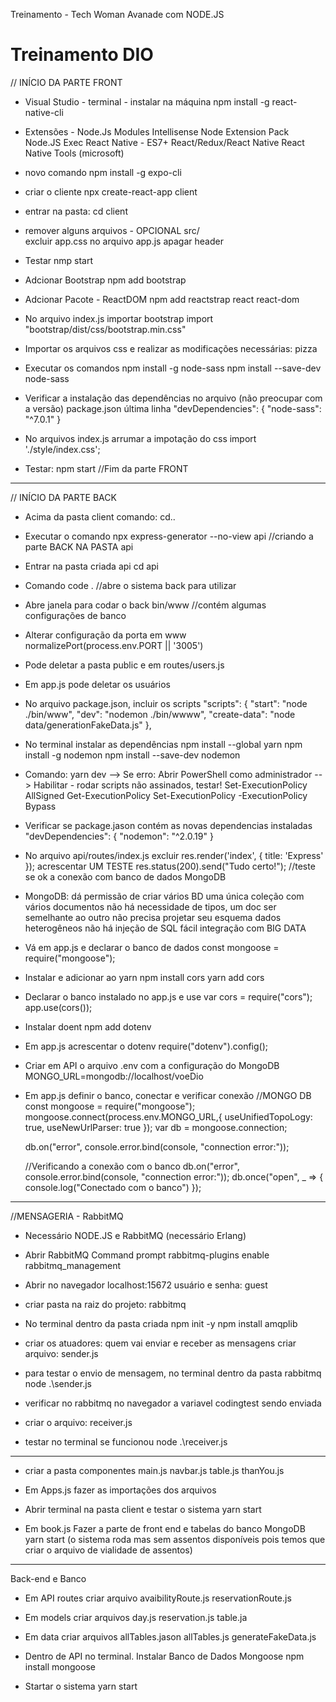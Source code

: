 Treinamento - Tech Woman Avanade com NODE.JS

# Treinamento DIO

// INÍCIO DA PARTE FRONT
- Visual Studio - terminal - instalar na máquina
npm install -g react-native-cli

- Extensões - 
  Node.Js Modules Intellisense
  Node Extension Pack
  Node.JS Exec
  React Native - ES7+ React/Redux/React Native
  React Native Tools (microsoft)

- novo comando
  npm install -g expo-cli

- criar o cliente
  npx create-react-app client

- entrar na pasta: cd client

- remover alguns arquivos - OPCIONAL 
  src/   
  excluir app.css 
  no arquivo app.js apagar header

- Testar
  nmp start

- Adcionar Bootstrap
  npm add bootstrap

- Adcionar Pacote - ReactDOM
  npm add reactstrap react react-dom  

- No arquivo index.js importar bootstrap
  import "bootstrap/dist/css/bootstrap.min.css"

- Importar os arquivos css e realizar as modificações necessárias: pizza

- Executar os comandos
  npm install -g node-sass
  npm install --save-dev node-sass

- Verificar a instalação das dependências no arquivo (não preocupar com a versão)
  package.json
    última linha 
    "devDependencies": {
        "node-sass": "^7.0.1"
    }

- No arquivos index.js arrumar a impotação do css
  import './style/index.css';

- Testar: npm start
//Fim da parte FRONT
___________________________________________________________
// INÍCIO DA PARTE BACK
- Acima da pasta client 
  comando: cd..

- Executar o comando
  npx express-generator --no-view api  //criando a parte BACK NA PASTA api 

- Entrar na pasta criada api
  cd api

- Comando
  code .  //abre o sistema back para utilizar

- Abre janela para codar o back
  bin/www //contém algumas configurações de banco

- Alterar configuração da porta em www
  normalizePort(process.env.PORT || '3005')

- Pode deletar a pasta 
    public
    e em routes/users.js

- Em app.js pode deletar os usuários

- No arquivo package.json, incluir os scripts
  "scripts": {
    "start": "node ./bin/www",
    "dev": "nodemon ./bin/wwww",
    "create-data": "node data/generationFakeData.js"
  },

- No terminal instalar as dependências
  npm install --global yarn
  npm install -g nodemon 
  npm install --save-dev nodemon

- Comando: yarn dev
--> Se erro: Abrir PowerShell como administrador
--> Habilitar - rodar scripts não assinados, testar!
    Set-ExecutionPolicy AllSigned
    Get-ExecutionPolicy
    Set-ExecutionPolicy -ExecutionPolicy Bypass

- Verificar se package.jason contém as novas dependencias instaladas
  "devDependencies": {
     "nodemon": "^2.0.19"
  }

- No arquivo api/routes/index.js
  excluir
  res.render('index', { title: 'Express' });
  acrescentar UM TESTE
   res.status(200).send("Tudo certo!"); //teste se ok a conexão com banco de dados MongoDB

- MongoDB: 
    dá permissão de criar vários BD 
    uma única coleção com vários documentos
    não há necessidade de tipos, um doc ser semelhante ao outro
    não precisa projetar seu esquema
    dados heterogêneos
    não há injeção de SQL
    fácil integração com BIG DATA

- Vá em app.js e declarar o banco de dados
  const mongoose = require("mongoose");

- Instalar e adicionar ao yarn
  npm install cors
  yarn add cors

- Declarar o banco instalado no app.js e use
  var cors = require("cors");
  app.use(cors());

- Instalar doent
  npm add dotenv

- Em app.js acrescentar o dotenv
  require("dotenv").config();

- Criar em API o arquivo .env com a configuração do MongoDB
  MONGO_URL=mongodb://localhost/voeDio

- Em app.js definir o banco, conectar e verificar conexão
  //MONGO DB
  const mongoose = require("mongoose");
  mongoose.connect(process.env.MONGO_URL,{
      useUnifiedTopoLogy: true,
      useNewUrlParser: true
  });
  var db = mongoose.connection;

  db.on("error", console.error.bind(console, "connection error:"));

  //Verificando a conexão com o banco
  db.on("error", console.error.bind(console, "connection error:"));
  db.once("open", _ => {
      console.log("Conectado com o banco")
  });

_____________________________________________
//MENSAGERIA - RabbitMQ
- Necessário NODE.JS e RabbitMQ (necessário Erlang)
- Abrir RabbitMQ Command prompt
  rabbitmq-plugins enable rabbitmq_management

- Abrir no navegador
  localhost:15672
  usuário e senha: guest

- criar pasta na raiz do projeto: rabbitmq

- No terminal dentro da pasta criada
  npm init -y
  npm install amqplib

- criar os atuadores: quem vai enviar e receber as mensagens
  criar arquivo: sender.js

- para testar o envio de mensagem, no terminal dentro da pasta rabbitmq
  node .\sender.js

- verificar no rabbitmq no navegador a variavel codingtest sendo enviada

- criar o arquivo: receiver.js
- testar no terminal se funcionou
  node .\receiver.js

___________________________________

- criar a pasta componentes 
  main.js  navbar.js  table.js  thanYou.js

- Em Apps.js fazer as importações dos arquivos

- Abrir terminal na pasta client e testar o sistema
  yarn start

- Em book.js
  Fazer a parte de front end e tabelas do banco MongoDB
  yarn start (o sistema roda mas sem assentos disponíveis pois temos que criar o arquivo
  de vialidade de assentos)
 
 _______________________________________________
 Back-end  e Banco
- Em API routes
  criar arquivo avaibilityRoute.js
                reservationRoute.js

- Em models
  criar arquivos day.js reservation.js table.ja

- Em data
  criar arquivos allTables.jason  allTables.js generateFakeData.js

- Dentro de API no terminal. Instalar Banco de Dados Mongoose
  npm install mongoose
 
- Startar o sistema
  yarn start  
